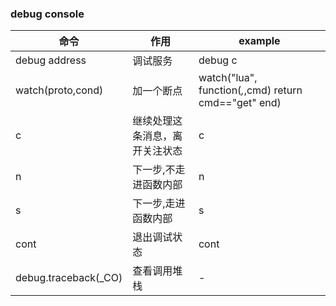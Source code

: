 ### debug console

命令                 | 作用                           | example
--                   | --                             | --
debug address        | 调试服务                       | debug c
watch(proto,cond)    | 加一个断点                     | watch("lua", function(_,_,cmd) return cmd=="get" end)
c                    | 继续处理这条消息，离开关注状态 | c
n                    | 下一步,不走进函数内部          | n
s                    | 下一步,走进函数内部            | s
cont                 | 退出调试状态                   | cont
debug.traceback(_CO) | 查看调用堆栈                   | -

